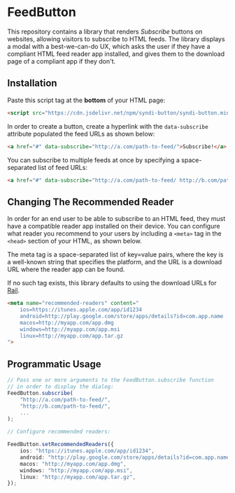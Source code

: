 # FeedButton

This repository contains a library that renders *Subscribe* buttons on websites, allowing visitors to subscribe to HTML feeds. The library displays a modal with a best-we-can-do UX, which asks the user if they have a compliant HTML feed reader app installed, and gives them to the download page of a compliant app if they don't.

## Installation

Paste this script tag at the **bottom** of your HTML page:

```html
<script src="https://cdn.jsdelivr.net/npm/syndi-button/syndi-button.min.js"></script>
```

In order to create a button, create a hyperlink with the `data-subscribe` attribute populated the feed URLs as shown below:

```html
<a href="#" data-subscribe="http://a.com/path-to-feed/">Subscribe!</a>
```

You can subscribe to multiple feeds at once by specifying a space-separated list of feed URLs:

```html
<a href="#" data-subscribe="http://a.com/path-to-feed/ http://b.com/path-to-feed/">Subscribe!</a>
```

## Changing The Recommended Reader

In order for an end user to be able to subscribe to an HTML feed, they must have a compatible reader app installed on their device. You can configure what reader you recommend to your users by including a `<meta>` tag in the `<head>` section of your HTML, as shown below. 

The meta tag is a space-separated list of key=value pairs, where the key is a well-known string that specifies the platform, and the URL is a download URL where the reader app can be found.

If no such tag exists, this library defaults to using the download URLs for [Rail](https://github.com/paul-go/Rail).

```html
<meta name="recommended-readers" content="
	ios=https://itunes.apple.com/app/id1234
	android=http://play.google.com/store/apps/details?id=com.app.name
	macos=http://myapp.com/app.dmg
	windows=http://myapp.com/app.msi
	linux=http://myapp.com/app.tar.gz
">
```

## Programmatic Usage

```typescript
// Pass one or more arguments to the FeedButton.subscribe function
// in order to display the dialog:
FeedButton.subscribe(
	"http://a.com/path-to-feed/",
	"http://b.com/path-to-feed/",
	...
);

// Configure recommended readers:

FeedButton.setRecommendedReaders({
	ios: "https://itunes.apple.com/app/id1234",
	android: "http://play.google.com/store/apps/details?id=com.app.name",
	macos: "http://myapp.com/app.dmg",
	windows: "http://myapp.com/app.msi",
	linux: "http://myapp.com/app.tar.gz",
});
```
